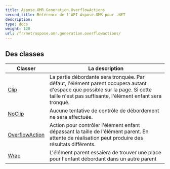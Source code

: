 ```yaml
---
title: Aspose.OMR.Generation.OverflowActions
second_title: Référence de l'API Aspose.OMR pour .NET
description: 
type: docs
weight: 120
url: /fr/net/aspose.omr.generation.overflowactions/
---
```



## Des classes

| Classer | La description |
| --- | --- |
| [Clip](./clip/) | La partie débordante sera tronquée. Par défaut, l'élément parent occupera autant d'espace que possible sur la page. Si cette taille n'est pas suffisante, l'élément enfant sera tronqué. |
| [NoClip](./noclip/) | Aucune tentative de contrôle de débordement ne sera effectuée. |
| [OverflowAction](./overflowaction/) | Action pour contrôler l'élément enfant dépassant la taille de l'élément parent. En attente de réalisation peut produire des résultats différents. |
| [Wrap](./wrap/) | L'élément parent essaiera de trouver une place pour l'enfant débordant dans un autre parent |


